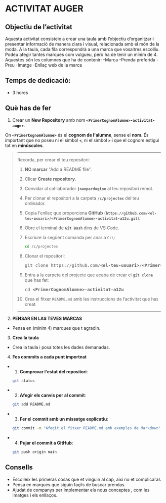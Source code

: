 # ACTIVITAT AUGER

## Objectiu de l’activitat

Aquesta activitat consisteix a crear una taula amb l’objectiu d’organitzar i presentar informació de manera clara i visual, relacionada amb el món de la moda. A la taula, cada fila correspondrà a una marca que vosaltres escolliu. Podeu afegir tantes marques com vulgueu, però ha de tenir un mínim de 4. Aquestes són les columnes que ha de contenir:
    -Marca
    -Prenda preferida
    -Preu
    -Imatge
    -Enllaç web de la marca

## Temps de dedicació:

* 3 hores

## Què has de fer

1. Crear un **New Repository** amb nom **`<PrimerCognomAlumne>-activitat-auger`**.

 On **`<PrimerCognomAlumne>`** és el **cognom de l'alumne**, sense el **nom**. És important que no poseu ni el simbol **`<`**, ni el simbol **`>`** i que el cognom estigui tot en **minúscules**.

 > <hr>
> Recorda, per crear el teu repositori:
>
> 1. **NO marcar** "Add a README file".
> 
> 1. Clicar **Create repository**.
> 
> 1. Convidar al col·laborador **`joanpardogine`** al teu repositori remot.
> 
> 1. Per clonar el repositori a la carpeta **`/c/projectes`** del teu ordinador.
> 
> 1. Copia l'enllaç que proporciona **GitHub** (**`https://github.com/<el-teu-usuari>/<PrimerCognomAlumne>-activitat-a12u.git`**).
> 
> 1. Obre el terminal de **`Git Bash`** dins de VS Code.
>
> 1. Escriure la següent comanda per anar a `C:\`:
>       ```bash
>       cd /c/projectes
>       ```
> 1. Clonar el repositori:
>       <pre>git clone https://github.com/<b>&lt;el-teu-usuari></b>/<b>&lt;PrimerCognomAlumne></b>-activitat-a12u.git</pre>
> 1. Entra a la carpeta del projecte que acaba de crear el **`git clone`** que has fet:
>       <pre>cd <b>&lt;PrimerCognomAlumne>-activitat-a12u</b></pre>
> 
> 1. Crea el fitxer `README.md` amb les instruccions de l’activitat que has creat.
>
> <hr>

2. **PENSAR EN LAS TEVES MARCAS**
 - Pensa en (minim 4) marques que t agradin.

3. **Crea la taula**
 - Crea la taula i posa totes les dades demanadas.

4. **Fes commits a cada punt importnat**
 - 1. **Comprovar l'estat del repositori**:
   ```bash
   git status
   ```
 - 2. **Afegir els canvis per al commit**:
   ```bash
   git add README.md
   ```
 - 3. **Fer el commit amb un missatge explicatiu**:
   ```bash
   git commit -m "Afegit el fitxer README.md amb exemples de Markdown"
   ```
 - 4. **Pujar el commit a GitHub**:
   ```bash
   git push origin main

## Consells

- Escolleix les primeras cosas que et vinguin al cap, aixi no et complicaras
- Pensa en marques que siguin façils de buscar prendas.
- Ajudat de companys per implementar els nous conceptes , com les imatges i els enllaços.


 


